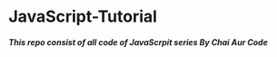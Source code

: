# JavaScript-Tutorial

<h5>This repo consist of all code of JavaScrpit series By Chai Aur Code<h5/>
